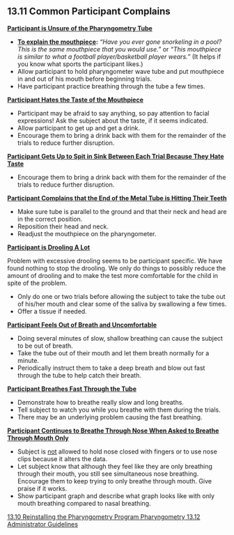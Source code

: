 ## 13.11 Common Participant Complains

<u>**Participant is Unsure of the Pharyngometry Tube**</u>

* **<u>To explain the mouthpiece</u>:** _“Have you ever gone snorkeling in a pool?  This is the same mouthpiece that you would use.”_ or _“This mouthpiece is similar to what a football player/basketball player wears.”_ (It helps if you know what sports the participant likes.)
* Allow participant to hold pharyngometer wave tube and put mouthpiece in and out of his mouth before beginning trials.
* Have participant practice breathing through the tube a few times.

<u>**Participant Hates the Taste of the Mouthpiece**</u>

* Participant may be afraid to say anything, so pay attention to facial expressions!  Ask the subject about the taste, if it seems indicated.
* Allow participant to get up and get a drink.
* Encourage them to bring a drink back with them for the remainder of the trials to reduce further disruption.

<u>**Participant Gets Up to Spit in Sink Between Each Trial Because They Hate Taste**</u>

* Encourage them to bring a drink back with them for the remainder of the trials to reduce further disruption.

<u>**Participant Complains that the End of the Metal Tube is Hitting Their Teeth**</u>

* Make sure tube is parallel to the ground and that their neck and head are in the correct position.
* Reposition their head and neck.
* Readjust the mouthpiece on the pharyngometer.

<u>**Participant is Drooling A Lot**</u>

Problem with excessive drooling seems to be participant specific. We have found nothing to stop the drooling.  We only do things to possibly reduce the amount of drooling and to make the test more comfortable for the child in spite of the problem.

* Only do one or two trials before allowing the subject to take the tube out of his/her mouth and clear some of the saliva by swallowing a few times.
* Offer a tissue if needed.

<u>**Participant Feels Out of Breath and Uncomfortable**</u>

* Doing several minutes of slow, shallow breathing can cause the subject to be out of breath.
* Take the tube out of their mouth and let them breath normally for a minute.
* Periodically instruct them to take a deep breath and blow out fast through the tube to help catch their breath.

<u>**Participant Breathes Fast Through the Tube**</u>

* Demonstrate how to breathe really slow and long breaths.
* Tell subject to watch you while you breathe with them during the trials.
* There may be an underlying problem causing the fast breathing.

<u>**Participant Continues to Breathe Through Nose When Asked to Breathe Through Mouth Only**</u>

* Subject is <u>not</u> allowed to hold nose closed with fingers or to use nose clips because it alters the data.
* Let subject know that although they feel like they are only breathing through their mouth, you still see simultaneous nose breathing.  Encourage them to keep trying to only breathe through mouth.  Give praise if it works.
* Show participant graph and describe what graph looks like with only mouth breathing compared to nasal breathing.


<div class="center">
<div class="btn-group">
  <a href=":pages_path:/manuals/pharyngometry/13-10-reinstalling-pharyn-program.md" class="btn btn-default">
    <span class="glyphicon glyphicon-chevron-left"></span>
    13.10 Reinstalling the Pharyngometry Program
  </a>

  <a href=":pages_path:/manuals/pharyngometry" class="btn btn-default">
    <span class="glyphicon glyphicon-chevron-up"></span>
    Pharyngometry
  </a>

  <a href=":pages_path:/manuals/pharyngometry/13-12-administrator-guidelines.md" class="btn btn-success">
    13.12 Administrator Guidelines
    <span class="glyphicon glyphicon-chevron-right"></span>
  </a>
</div>
</div>
